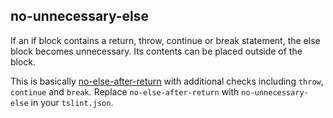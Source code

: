 ## no-unnecessary-else

If an if block contains a return, throw, continue or break statement, the else block becomes unnecessary. Its contents can be placed outside of the block.

This is basically [no-else-after-return](./no-else-after-return.md) with additional checks including `throw`, `continue` and `break`. Replace `no-else-after-return` with `no-unnecessary-else` in your `tslint.json`.
